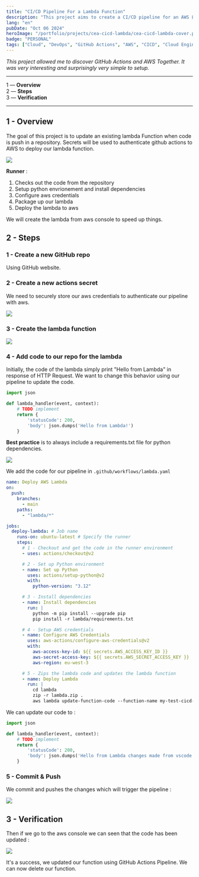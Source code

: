 ```yaml
---
title: "CI/CD Pipeline For a Lambda Function"
description: "This project aims to create a CI/CD pipeline for an AWS Lambda Function."
lang: "en"
pubDate: "Oct 06 2024"
heroImage: "/portfolio/projects/cea-cicd-lambda/cea-cicd-lambda-cover.png"
badge: "PERSONAL"
tags: ["Cloud", "DevOps", "GitHub Actions", "AWS", "CICD", "Cloud Engineer Academy"]
---
```


*This project allowed me to discover GitHub Actions and AWS Together. It was very interesting and surprisingly very simple to setup.*

---

1 — **Overview** </br>
2 — **Steps** </br>
3 — **Verification** </br>

---

## 1 - Overview

The goal of this project is to update an existing lambda Function when code is push in a repository. Secrets will be used to authenticate github actions to AWS to deploy our lambda function.

![](/portfolio/projects/cea-cicd-lambda/GitHub_Actions_Workflow_Lambda_project.png)

**Runner** : 
1. Checks out the code from the repository
2. Setup python envrionement and install dependencies
3. Configure aws credentials
4. Package up our lambda
5. Deploy the lambda to aws

We will create the lambda from aws console to speed up things.

## 2 - Steps 

### 1 - Create a new GitHub repo

Using GitHub website.

### 2 - Create a new actions secret

We need to securely store our aws credentials to authenticate our pipeline with aws.

![](/portfolio/projects/cea-cicd-lambda/GitHub_secrets.png)

### 3 - Create the lambda function

![](/portfolio/projects/cea-cicd-lambda/CI_CD_lambda.png)

### 4 - Add code to our repo for the lambda

Initially, the code of the lambda simply print "Hello from Lambda" in response of HTTP Request. We want to change this behavior using our pipeline to update the code.

``` Python
import json

def lambda_handler(event, context):
    # TODO implement
    return {
        'statusCode': 200,
        'body': json.dumps('Hello from Lambda!')
    }
```

**Best practice** is to always include a requirements.txt file for python dependencies.

![](/portfolio/projects/cea-cicd-lambda/lambda_python_directory_structure.png)

We add the code for our pipeline in `.github/workflows/lambda.yaml`

```yaml
name: Deploy AWS Lambda
on:
  push:
    branches:
      - main
    paths:
      - "lambda/*"

jobs:
  deploy-lambda: # Job name
    runs-on: ubuntu-latest # Specify the runner
    steps:
      # 1 - Checkout and get the code in the runner environment
      - uses: actions/checkout@v2

      # 2 - Set up Python environment
      - name: Set up Python
        uses: actions/setup-python@v2
        with:
          python-version: "3.12"

      # 3 - Install dependencies
      - name: Install dependencies
        run: |
          python -m pip install --upgrade pip
          pip install -r lambda/requirements.txt

      # 4 - Setup AWS credentials
      - name: Configure AWS Credentials
        uses: aws-actions/configure-aws-credentials@v2
        with:
          aws-access-key-id: ${{ secrets.AWS_ACCESS_KEY_ID }}
          aws-secret-access-key: ${{ secrets.AWS_SECRET_ACCESS_KEY }}
          aws-region: eu-west-3

      # 5 - Zips the lambda code and updates the lambda function
      - name: Deploy Lambda
        run: |
          cd lambda
          zip -r lambda.zip .
          aws lambda update-function-code --function-name my-test-cicd-lambda --zip-file fileb://lambda.zip
```

We can update our code to : 

``` python
import json

def lambda_handler(event, context):
    # TODO implement
    return {
        'statusCode': 200,
        'body': json.dumps('Hello from Lambda changes made from vscode!')
    }
```

### 5 - Commit & Push
We commit and  pushes the changes which will trigger the pipeline : 

![](/portfolio/projects/cea-cicd-lambda/GitHub_actions_push_project_logs.png)
## 3 - Verification

Then if we go to the aws console we can seen that the code has been updated :

![](/portfolio/projects/cea-cicd-lambda/CI_CD_lambda_updated.png)

It's a success, we updated our function using GitHub Actions Pipeline. We can now delete our function.
